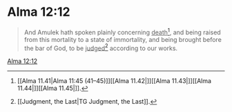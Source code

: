 # Alma 12:12

> And Amulek hath spoken plainly concerning <u>death</u>[^a], and being raised from this mortality to a state of immortality, and being brought before the bar of God, to be <u>judged</u>[^b] according to our works.

[Alma 12:12](https://www.churchofjesuschrist.org/study/scriptures/bofm/alma/12?lang=eng&id=p12#p12)


[^a]: [[Alma 11.41|Alma 11:45 (41–45)]][[Alma 11.42|]][[Alma 11.43|]][[Alma 11.44|]][[Alma 11.45|]].  
[^b]: [[Judgment, the Last|TG Judgment, the Last]].  
